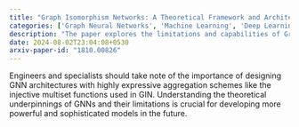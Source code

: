 ```yaml
---
title: "Graph Isomorphism Networks: A Theoretical Framework and Architecture"
categories: ['Graph Neural Networks', 'Machine Learning', 'Deep Learning']
description: "The paper explores the limitations and capabilities of Graph Neural Networks (GNNs) and introduces a new architecture called Graph Isomorphism Network (GIN) designed to be as powerful as the Weisfeiler-Lehman (WL) test. Through theoretical analysis and experimental validation on various datasets, the research demonstrates GIN's superior representational power and generalization ability compared to existing GNN variants like GCN and GraphSAGE."
date: 2024-08-02T23:04:08+0530
arxiv-paper-id: "1810.00826"
---
```

Engineers and specialists should take note of the importance of designing GNN architectures with highly expressive aggregation schemes like the injective multiset functions used in GIN. Understanding the theoretical underpinnings of GNNs and their limitations is crucial for developing more powerful and sophisticated models in the future.
